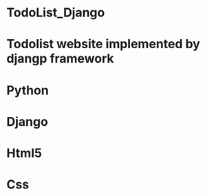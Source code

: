 # TodoList_Django
# Todolist website implemented by djangp framework
# Python
# Django
# Html5
# Css

